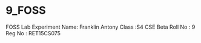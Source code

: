 # 9_FOSS
FOSS Lab Experiment
Name: Franklin Antony
Class :S4 CSE Beta
Roll No : 9
Reg No : RET15CS075
